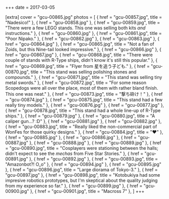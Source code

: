 +++
date = 2017-03-05

[extra]
cover = "gcu-00865.jpg"
photos = [
{ href = "gcu-00857.jpg", title = "Nadesico!" },
{ href = "gcu-00858.jpg" },
{ href = "gcu-00859.jpg", title = "There were a few LEGO stands. This one was selling both kits *and* instructions." },
{ href = "gcu-00860.jpg" },
{ href = "gcu-00861.jpg", title = "Poor Nipako." },
{ href = "gcu-00862.jpg" },
{ href = "gcu-00863.jpg" },
{ href = "gcu-00864.jpg" },
{ href = "gcu-00865.jpg", title = "Not a fan of Zoids, but this Nine-tail looked impressive." },
{ href = "gcu-00866.jpg" },
{ href = "gcu-00867.jpg" },
{ href = "gcu-00868.jpg", title = "There were couple of stands with R-Type ships, didn't know it's still this popular." },
{ href = "gcu-00869.jpg", title = "Flyer from 星を追う子ども." },
{ href = "gcu-00870.jpg", title = "This stand was selling polishing stones and compounds." },
{ href = "gcu-00871.jpg", title = "This stand was selling tiny metal swords." },
{ href = "gcu-00872.jpg", title = "For some reason Scopedogs were all over the place, most of them with rather bland finish. This one was neat." },
{ href = "gcu-00873.jpg", title = "撃ち砕け！" },
{ href = "gcu-00874.jpg" },
{ href = "gcu-00875.jpg", title = "This stand had a few really tiny models." },
{ href = "gcu-00876.jpg" },
{ href = "gcu-00877.jpg" },
{ href = "gcu-00878.jpg", title = "This stand had a whole line-up of R-Type ships." },
{ href = "gcu-00879.jpg" },
{ href = "gcu-00880.jpg", title = "A caliper gun...? :D" },
{ href = "gcu-00881.jpg" },
{ href = "gcu-00882.jpg" },
{ href = "gcu-00883.jpg", title = "Really liked the non-commercial part of WonFes for those quirky designs." },
{ href = "gcu-00884.jpg", title = "❤" },
{ href = "gcu-00885.jpg" },
{ href = "gcu-00886.jpg" },
{ href = "gcu-00887.jpg" },
{ href = "gcu-00888.jpg" },
{ href = "gcu-00889.jpg" },
{ href = "gcu-00890.jpg", title = "Cosplayers were stationing between the halls; didn't expect to see the *mechas* from Five Star Stories." },
{ href = "gcu-00891.jpg" },
{ href = "gcu-00892.jpg" },
{ href = "gcu-00893.jpg", title = "Amazonbot?! O_o" },
{ href = "gcu-00894.jpg" },
{ href = "gcu-00895.jpg" },
{ href = "gcu-00896.jpg", title = "Large diorama of Tokyo-3." },
{ href = "gcu-00897.jpg" },
{ href = "gcu-00898.jpg", title = "Kotobukiya had some impresive robotics prototypes, but I'm skeptical about the quality judging from my experience so far." },
{ href = "gcu-00899.jpg" },
{ href = "gcu-00900.jpg" },
{ href = "gcu-00901.jpg", title = "Macross 7" },
]
+++